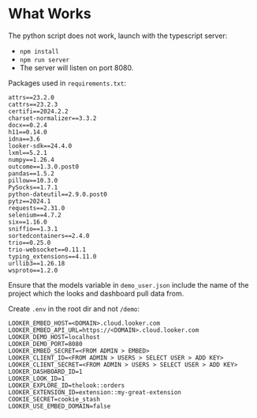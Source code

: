 # What Works

The python script does not work, launch with the typescript server:

- `npm install`
- `npm run server`
- The server will listen on port 8080.

Packages used in `requirements.txt`:

```
attrs==23.2.0
cattrs==23.2.3
certifi==2024.2.2
charset-normalizer==3.3.2
docx==0.2.4
h11==0.14.0
idna==3.6
looker-sdk==24.4.0
lxml==5.2.1
numpy==1.26.4
outcome==1.3.0.post0
pandas==1.5.2
pillow==10.3.0
PySocks==1.7.1
python-dateutil==2.9.0.post0
pytz==2024.1
requests==2.31.0
selenium==4.7.2
six==1.16.0
sniffio==1.3.1
sortedcontainers==2.4.0
trio==0.25.0
trio-websocket==0.11.1
typing_extensions==4.11.0
urllib3==1.26.18
wsproto==1.2.0
```

Ensure that the models variable in `demo_user.json` include the name of the project which the looks and dashboard pull data from.

Create `.env` in the root dir and not `/demo`:
```
LOOKER_EMBED_HOST=<DOMAIN>.cloud.looker.com
LOOKER_EMBED_API_URL=https://<DOMAIN>.cloud.looker.com
LOOKER_DEMO_HOST=localhost
LOOKER_DEMO_PORT=8080
LOOKER_EMBED_SECRET=<FROM ADMIN > EMBED>
LOOKER_CLIENT_ID=<FROM ADMIN > USERS > SELECT USER > ADD KEY>
LOOKER_CLIENT_SECRET=<FROM ADMIN > USERS > SELECT USER > ADD KEY>
LOOKER_DASHBOARD_ID=1
LOOKER_LOOK_ID=1
LOOKER_EXPLORE_ID=thelook::orders
LOOKER_EXTENSION_ID=extension::my-great-extension
COOKIE_SECRET=cookie_stash
LOOKER_USE_EMBED_DOMAIN=false
```